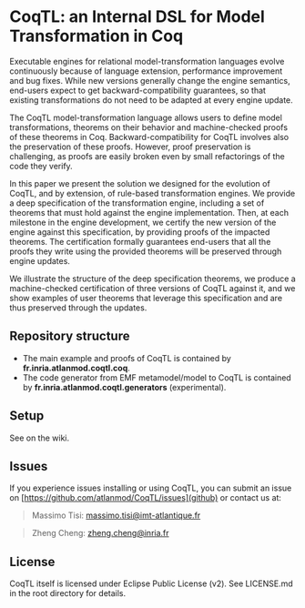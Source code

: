 CoqTL: an Internal DSL for Model Transformation in Coq
=======
Executable engines for relational model-transformation languages evolve continuously because of language extension, performance improvement and bug fixes. While new versions generally change the engine semantics, end-users expect to get backward-compatibility guarantees, so that existing transformations do not need to be adapted at every engine update.

The CoqTL model-transformation language allows users to define model transformations, theorems on their behavior and machine-checked proofs of these theorems in Coq. Backward-compatibility for CoqTL involves also the preservation of these proofs. However, proof preservation is challenging, as proofs are easily broken even by small refactorings of the code they verify.

In this paper we present the solution we designed for the evolution of CoqTL, and by extension, of rule-based transformation engines. We provide a deep specification of the transformation engine, including a set of theorems that must hold against the engine implementation. Then, at each milestone in the engine development, we certify the new version of the engine against this specification, by providing proofs of the impacted theorems. The certification formally guarantees end-users that all the proofs they write using the provided theorems will be preserved through engine updates.

We illustrate the structure of the deep specification theorems, we produce a machine-checked certification of three versions of CoqTL against it, and we show examples of user theorems that leverage this specification and are thus preserved through the updates.

Repository structure
------
* The main example and proofs of CoqTL is contained by **fr.inria.atlanmod.coqtl.coq**.
* The code generator from EMF metamodel/model to CoqTL is contained by **fr.inria.atlanmod.coqtl.generators** (experimental).

Setup
------
See [](installation) on the wiki.

Issues
------
If you experience issues installing or using CoqTL, you can submit an issue on [https://github.com/atlanmod/CoqTL/issues](github) or contact us at:

> Massimo Tisi: massimo.tisi@imt-atlantique.fr

> Zheng Cheng: zheng.cheng@inria.fr

License
------
CoqTL itself is licensed under Eclipse Public License (v2). See LICENSE.md in the root directory for details.